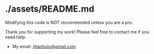 # ./assets/README.md

Modifying this code is NOT recommended unless you are a pro.

Thank you for supporting my work! Please feel free to contact me if you need help.

- My email: jihaohulu@gmail.com
